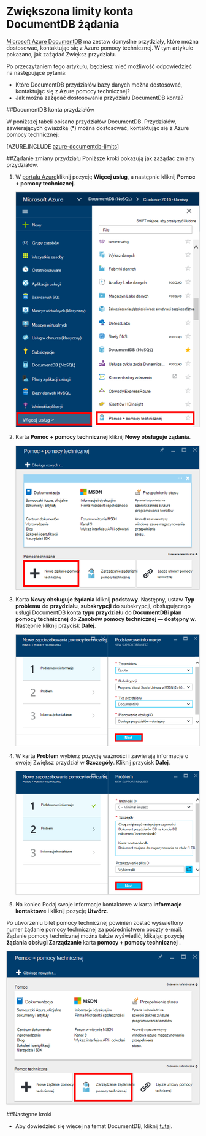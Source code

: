 <properties
    pageTitle="Żądanie zwiększone przydziałów konta DocumentDB | Microsoft Azure"
    description="Dowiedz się, jak zażądać korektę DocumentDB przydziałów bazy danych, takich jak przechowywanie dokumentów i przepustowość na zbiór."
    services="documentdb"
    authors="AndrewHoh"
    manager="jhubbard"
    editor="monicar"
    documentationCenter=""/>

<tags
    ms.service="documentdb"
    ms.workload="data-services"
    ms.tgt_pltfrm="na"
    ms.devlang="na"
    ms.topic="article"
    ms.date="08/25/2016"
    ms.author="anhoh"/>

# <a name="request-increased-documentdb-account-limits"></a>Zwiększona limity konta DocumentDB żądania

[Microsoft Azure DocumentDB](https://azure.microsoft.com/services/documentdb/) ma zestaw domyślne przydziały, które można dostosować, kontaktując się z Azure pomocy technicznej.  W tym artykule pokazano, jak zażądać Zwiększ przydziału.

Po przeczytaniem tego artykułu, będziesz mieć możliwość odpowiedzieć na następujące pytania:  

-   Które DocumentDB przydziałów bazy danych można dostosować, kontaktując się z Azure pomocy technicznej?
-   Jak można zażądać dostosowania przydziału DocumentDB konta?

##<a id="Quotas"></a>DocumentDB konta przydziałów

W poniższej tabeli opisano przydziałów DocumentDB. Przydziałów, zawierających gwiazdkę (*) można dostosować, kontaktując się z Azure pomocy technicznej:

[AZURE.INCLUDE [azure-documentdb-limits](../../includes/azure-documentdb-limits.md)]


##<a id="RequestQuotaIncrease"></a>Żądanie zmiany przydziału
Poniższe kroki pokazują jak zażądać zmiany przydziałów.

1. W [portalu Azure](https://portal.azure.com)kliknij pozycję **Więcej usług**, a następnie kliknij **Pomoc + pomocy technicznej**.

    ![Zrzut ekranu: uruchamianie Pomoc i obsługa techniczna](media/documentdb-increase-limits/helpsupport.png)

2. Karta **Pomoc + pomocy technicznej** kliknij **Nowy obsługuje żądania**.

    ![Zrzut ekranu: tworzenie bilet pomocy technicznej](media/documentdb-increase-limits/getsupport.png)

3. Karta **Nowy obsługuje żądania** kliknij **podstawy**. Następny, ustaw **Typ problemu** do **przydziału**, **subskrypcji** do subskrypcji, obsługującego usługi DocumentDB konta **typu przydziału** do **DocumentDB**i **plan pomocy technicznej** do **Zasobów pomocy technicznej — dostępny w**. Następnie kliknij przycisk **Dalej**.

    ![Zrzut ekranu przedstawiający typ żądania bilet pomocy technicznej](media/documentdb-increase-limits/supportrequest1.png)

4. W karta **Problem** wybierz pozycję ważności i zawierają informacje o swojej Zwiększ przydział w **Szczegóły**. Kliknij przycisk **Dalej**.

    ![Zrzut ekranu przedstawiający wybór subskrypcji bilet pomocy technicznej](media/documentdb-increase-limits/supportrequest2.png)

5. Na koniec Podaj swoje informacje kontaktowe w karta **informacje kontaktowe** i kliknij pozycję **Utwórz**.

Po utworzeniu bilet pomocy technicznej powinien zostać wyświetlony numer żądanie pomocy technicznej za pośrednictwem poczty e-mail.  Żądanie pomocy technicznej można także wyświetlić, klikając pozycję **żądania obsługi Zarządzanie** karta **pomocy + pomocy technicznej** .

![Zrzut ekranu: karta żądania obsługi](media/documentdb-increase-limits/supportrequest4.png)


##<a name="NextSteps"></a>Następne kroki
- Aby dowiedzieć się więcej na temat DocumentDB, kliknij [tutaj](http://azure.com/docdb).
